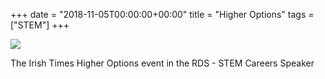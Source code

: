 +++
date = "2018-11-05T00:00:00+00:00"
title = "Higher Options"
tags = ["STEM"]
+++

<img src="/img/cover.jpg" style="display: block; margin: 0 auto;">


The Irish Times Higher Options event in the RDS - STEM Careers Speaker